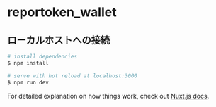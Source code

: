 # reportoken_wallet

## ローカルホストへの接続

```bash
# install dependencies
$ npm install

# serve with hot reload at localhost:3000
$ npm run dev

```


For detailed explanation on how things work, check out [Nuxt.js docs](https://nuxtjs.org).
